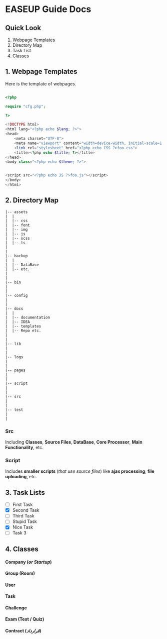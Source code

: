# EASEUP Guide Docs


## Quick Look
1. Webpage Templates
2. Directory Map
3. Task List
4. Classes


## 1. Webpage Templates
Here is the template of webpages.
```php

<?php 

require "cfg.php";

?>

<!DOCTYPE html>
<html lang="<?php echo $lang; ?>">
<head>
    <meta charset="UTF-8">
    <meta name="viewport" content="width=device-width, initial-scale=1.0">
    <link rel="stylesheet" href="<?php echo CSS ?>foo.css">
    <title><?php echo $title; ?></title>
</head>
<body class="<?php echo $theme; ?>">


<script src="<?php echo JS ?>foo.js"></script>
</body>
</html>

```


## 2. Directory Map

```
|-- assets
|  |
|  |-- css
|  |-- font
|  |-- img
|  |-- js
|  |-- scss
|  |-- ts
|
|
|-- backup
|  |
|  |-- DataBase
|  |-- etc.
|
|
|-- bin
|  
| 
|-- config
|  
|  
|-- docs
|  |
|  |-- documentation
|  |-- IDEA
|  |-- templates
|  |-- Repo etc.
|
|
|-- lib
|
|
|-- logs
|
|
|-- pages
|
|
|-- script
|
|
|-- src
|
|
|-- test
|
|
```




### Src 
Including **Classes**, **Source Files**, **DataBase**, **Core Processor**, **Main Functionality**, etc.

### Script
Includes **smaller scripts** (*that use source files*) like **ajax processing**, **file uploading**, etc.


## 3. Task Lists
- [ ] First Task
- [x] Second Task
- [ ] Third Task
- [ ] Stupid Task
- [x] Nice Task
- [ ] Task 3

## 4. Classes

#### Company (_or Startup_)
#### Group (Room)
<!-- #### Project -->
#### User
#### Task
#### Challenge
#### Exam (Test / Quiz)
#### Contract (_قرارداد_)
